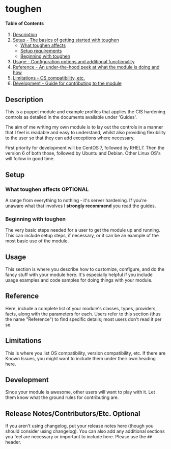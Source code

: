 # toughen

#### Table of Contents

1. [Description](#description)
1. [Setup - The basics of getting started with toughen](#setup)
    * [What toughen affects](#what-toughen-affects)
    * [Setup requirements](#setup-requirements)
    * [Beginning with toughen](#beginning-with-toughen)
1. [Usage - Configuration options and additional functionality](#usage)
1. [Reference - An under-the-hood peek at what the module is doing and how](#reference)
1. [Limitations - OS compatibility, etc.](#limitations)
1. [Development - Guide for contributing to the module](#development)

## Description

This is a puppet module and example profiles that applies the CIS hardening 
controls as detailed in the documents available under 'Guides'.

The aim of me writing my own module is to lay out the controls in a manner that
I feel is readable and easy to understand, whilst also providing flexibility to
the user so that they can add exceptions where necessary.

First priority for development will be CentOS 7, followed by RHEL7. Then the 
version 6 of both those, followed by Ubuntu and Debian. Other Linux OS's will
follow in good time.

## Setup

### What toughen affects **OPTIONAL**

A range from everything to nothing - it's server hardening. If you're unaware
what that involves I **strongly recommend** you read the guides.

### Beginning with toughen

The very basic steps needed for a user to get the module up and running. This
can include setup steps, if necessary, or it can be an example of the most
basic use of the module.

## Usage

This section is where you describe how to customize, configure, and do the
fancy stuff with your module here. It's especially helpful if you include usage
examples and code samples for doing things with your module.

## Reference

Here, include a complete list of your module's classes, types, providers,
facts, along with the parameters for each. Users refer to this section (thus
the name "Reference") to find specific details; most users don't read it per
se.

## Limitations

This is where you list OS compatibility, version compatibility, etc. If there
are Known Issues, you might want to include them under their own heading here.

## Development

Since your module is awesome, other users will want to play with it. Let them
know what the ground rules for contributing are.

## Release Notes/Contributors/Etc. **Optional**

If you aren't using changelog, put your release notes here (though you should
consider using changelog). You can also add any additional sections you feel
are necessary or important to include here. Please use the `## ` header.
